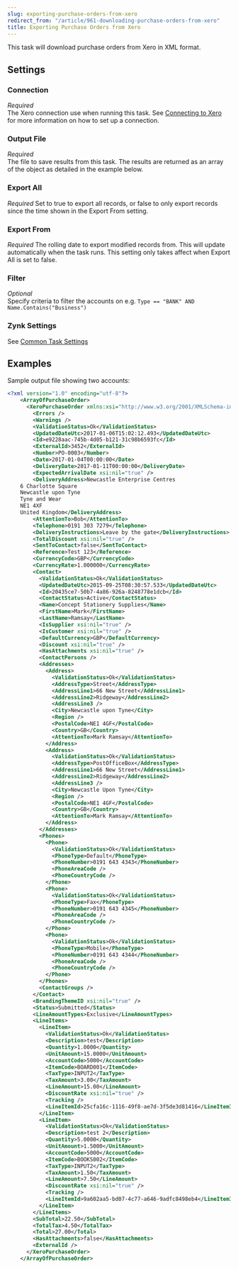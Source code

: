 ```yaml
---
slug: exporting-purchase-orders-from-xero
redirect_from: "/article/961-downloading-purchase-orders-from-xero"
title: Exporting Purchase Orders from Xero
---
```



This task will download purchase orders from Xero in XML format.

## Settings

### Connection 
_Required_  
The Xero connection use when running this task. See [Connecting to Xero](connecting-to-xero-with-oauth-2) for more information on how to set up a connection.

### Output File
_Required_  
The file to save results from this task. The results are returned as an array of the object as detailed in the example below.

### Export All
_Required_
Set to true to export all records, or false to only export records since the time shown in the Export From setting.

### Export From
_Required_
The rolling date to export modified records from. This will update automatically when the task runs. This setting only takes affect when Export All is set to false.

### Filter
_Optional_  
Specify criteria to filter the accounts on e.g. 	`Type == "BANK" AND Name.Contains("Business")`

### Zynk Settings
See [Common Task Settings](common-task-settings)



## Examples


Sample output file showing two accounts:

```xml
<?xml version="1.0" encoding="utf-8"?>
    <ArrayOfPurchaseOrder>
      <XeroPurchaseOrder xmlns:xsi="http://www.w3.org/2001/XMLSchema-instance" xmlns:xsd="http://www.w3.org/2001/XMLSchema">
        <Errors />
        <Warnings />
        <ValidationStatus>Ok</ValidationStatus>
        <UpdatedDateUtc>2017-01-06T15:02:12.493</UpdatedDateUtc>
        <Id>e9228aac-745b-4d05-b121-31c98b6593fc</Id>
        <ExternalId>3452</ExternalId>
        <Number>PO-0003</Number>
        <Date>2017-01-04T00:00:00</Date>
        <DeliveryDate>2017-01-11T00:00:00</DeliveryDate>
        <ExpectedArrivalDate xsi:nil="true" />
        <DeliveryAddress>Newcastle Enterprise Centres
    6 Charlotte Square
    Newcastle upon Tyne
    Tyne and Wear
    NE1 4XF
    United Kingdom</DeliveryAddress>
        <AttentionTo>Bob</AttentionTo>
        <Telephone>0191 303 7279</Telephone>
        <DeliveryInstructions>Leave by the gate</DeliveryInstructions>
        <TotalDiscount xsi:nil="true" />
        <SentToContact>false</SentToContact>
        <Reference>Test 123</Reference>
        <CurrencyCode>GBP</CurrencyCode>
        <CurrencyRate>1.000000</CurrencyRate>
        <Contact>
          <ValidationStatus>Ok</ValidationStatus>
          <UpdatedDateUtc>2015-09-25T08:30:57.533</UpdatedDateUtc>
          <Id>20435ce7-50b7-4a86-926a-8248778e1dcb</Id>
          <ContactStatus>Active</ContactStatus>
          <Name>Concept Stationery Supplies</Name>
          <FirstName>Mark</FirstName>
          <LastName>Ramsay</LastName>
          <IsSupplier xsi:nil="true" />
          <IsCustomer xsi:nil="true" />
          <DefaultCurrency>GBP</DefaultCurrency>
          <Discount xsi:nil="true" />
          <HasAttachments xsi:nil="true" />
          <ContactPersons />
          <Addresses>
            <Address>
              <ValidationStatus>Ok</ValidationStatus>
              <AddressType>Street</AddressType>
              <AddressLine1>66 New Street</AddressLine1>
              <AddressLine2>Ridgeway</AddressLine2>
              <AddressLine3 />
              <City>Newcastle upon Tyne</City>
              <Region />
              <PostalCode>NE1 4GF</PostalCode>
              <Country>GB</Country>
              <AttentionTo>Mark Ramsay</AttentionTo>
            </Address>
            <Address>
              <ValidationStatus>Ok</ValidationStatus>
              <AddressType>PostOfficeBox</AddressType>
              <AddressLine1>66 New Street</AddressLine1>
              <AddressLine2>Ridgeway</AddressLine2>
              <AddressLine3 />
              <City>Newcastle Upon Tyne</City>
              <Region />
              <PostalCode>NE1 4GF</PostalCode>
              <Country>GB</Country>
              <AttentionTo>Mark Ramsay</AttentionTo>
            </Address>
          </Addresses>
          <Phones>
            <Phone>
              <ValidationStatus>Ok</ValidationStatus>
              <PhoneType>Default</PhoneType>
              <PhoneNumber>0191 643 4343</PhoneNumber>
              <PhoneAreaCode />
              <PhoneCountryCode />
            </Phone>
            <Phone>
              <ValidationStatus>Ok</ValidationStatus>
              <PhoneType>Fax</PhoneType>
              <PhoneNumber>0191 643 4345</PhoneNumber>
              <PhoneAreaCode />
              <PhoneCountryCode />
            </Phone>
            <Phone>
              <ValidationStatus>Ok</ValidationStatus>
              <PhoneType>Mobile</PhoneType>
              <PhoneNumber>0191 643 4344</PhoneNumber>
              <PhoneAreaCode />
              <PhoneCountryCode />
            </Phone>
          </Phones>
          <ContactGroups />
        </Contact>
        <BrandingThemeID xsi:nil="true" />
        <Status>Submitted</Status>
        <LineAmountTypes>Exclusive</LineAmountTypes>
        <LineItems>
          <LineItem>
            <ValidationStatus>Ok</ValidationStatus>
            <Description>test</Description>
            <Quantity>1.0000</Quantity>
            <UnitAmount>15.0000</UnitAmount>
            <AccountCode>5000</AccountCode>
            <ItemCode>BOARD001</ItemCode>
            <TaxType>INPUT2</TaxType>
            <TaxAmount>3.00</TaxAmount>
            <LineAmount>15.00</LineAmount>
            <DiscountRate xsi:nil="true" />
            <Tracking />
            <LineItemId>25cfa16c-1116-49f8-ae7d-3f5de3d81416</LineItemId>
          </LineItem>
          <LineItem>
            <ValidationStatus>Ok</ValidationStatus>
            <Description>test 2</Description>
            <Quantity>5.0000</Quantity>
            <UnitAmount>1.5000</UnitAmount>
            <AccountCode>5000</AccountCode>
            <ItemCode>BOOKS002</ItemCode>
            <TaxType>INPUT2</TaxType>
            <TaxAmount>1.50</TaxAmount>
            <LineAmount>7.50</LineAmount>
            <DiscountRate xsi:nil="true" />
            <Tracking />
            <LineItemId>9a602aa5-bd07-4c77-a646-9adfc8498eb4</LineItemId>
          </LineItem>
        </LineItems>
        <SubTotal>22.50</SubTotal>
        <TotalTax>4.50</TotalTax>
        <Total>27.00</Total>
        <HasAttachments>false</HasAttachments>
        <ExternalId />
      </XeroPurchaseOrder>
    </ArrayOfPurchaseOrder>
```